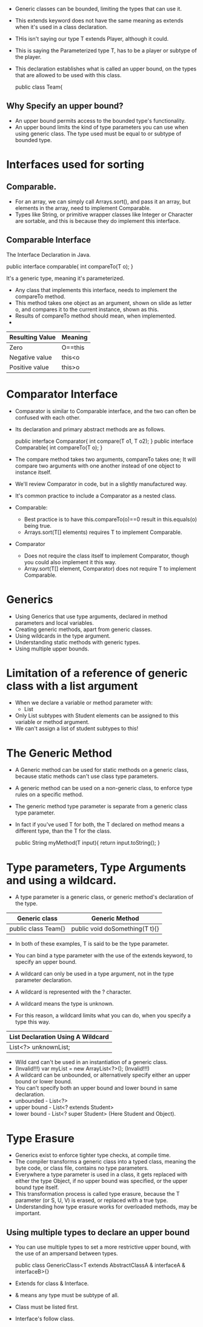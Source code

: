 - Generic classes can be bounded, limiting the types that can use it.
- This extends keyword does not have the same meaning as extends when it's used in a class declaration.
- THis isn't saying our type T extends Player, although it could.
- This is saying the Parameterized type T, has to be a player or subtype of the player.
- This declaration establishes what is called an upper bound, on the types that are allowed to be used with this class.

    public class Team<T extends Player>{

## Why Specify an upper bound?
- An upper bound permits access to the bounded type's functionality.
- An upper bound limits the kind of type parameters you can use when using generic class. The type used must be equal to or subtype of bounded type.

# Interfaces used for sorting
## Comparable.
- For an array, we can simply call Arrays.sort(), and pass it an array, but elements in the array, need to implement Comparable.
- Types like String, or primitive wrapper classes like Integer or Character are sortable, and this is because they do implement this interface.

## Comparable Interface 

The Interface Declaration in Java.

  public interface comparable<T>{
    int compareTo(T o);
  }
  
It's a generic type, meaning it's parameterized.
- Any class that implements this interface, needs to implement the compareTo method.
- This method takes one object as an argument, shown on slide as letter o, and compares it to the current instance, shown as this.
- Results of compareTo method should mean, when implemented.
- 
| Resulting Value | Meaning |
|-----------------|---------|
| Zero            | O==this |
| Negative value  | this<o  |
| Positive value  | this>o  |

# Comparator Interface
- Comparator is similar to Comparable interface, and the two can often be confused with each other.
- Its declaration and primary abstract methods are as follows.


    public interface Comparator<T>{
        int compare(T o1, T o2);
    }
    public interface Comparable<T>{
        int compareTo(T o);
    }

- The compare method takes two arguments, compareTo takes one; It will compare two arguments with one another instead of one object to instance itself.
- We'll review Comparator in code, but in a slightly manufactured way.
- It's common practice to include a Comparator as a nested class.


- Comparable: 
  - Best practice is to have this.compareTo(o)==0 result in this.equals(o) being true.
  - Arrays.sort(T[] elements) requires T to implement Comparable.
- Comparator
  - Does not require the class itself to implement Comparator, though you could also implement it this way.
  - Array.sort(T[] element, Comparator<T>) does not require T to implement Comparable.

# Generics
- Using Generics that use type arguments, declared in method parameters and local variables.
- Creating generic methods, apart from generic classes.
- Using wildcards in the type argument.
- Understanding static methods with generic types.
- Using multiple upper bounds.

# Limitation of a reference of generic class with a list argument
- When we declare a variable or method parameter with:
  - List<Student>
- Only List subtypes with Student elements can be assigned to this variable or method argument.
- We can't assign a list of student subtypes to this!

# The Generic Method
- A Generic method can be used for static methods on a generic class, because static methods can't use class type parameters.
- A generic method can be used on a non-generic class, to enforce type rules on a specific method.
- The generic method type parameter is separate from a generic class type parameter.
- In fact if you've used T for both, the T declared on method means a different type, than the T for the class.
  

    public <T> String myMethod(T input){
      return input.toString();
    }
# Type parameters, Type Arguments and using a wildcard.
- A type parameter is a generic class, or generic method's declaration of the type.

| Generic class          | Generic Method                    |
|------------------------|-----------------------------------|
| public class Team<T>{} | public<T> void doSomething(T t){} |
- In both of these examples, T is said to be the type parameter.
- You can bind a type parameter with the use of the extends keyword, to specify an upper bound.

- A wildcard can only be used in a type argument, not in the type parameter declaration.
- A wildcard is represented with the ? character.
- A wildcard means the type is unknown.
- For this reason, a wildcard limits what you can do, when you specify a type this way.

| List Declaration Using A Wildcard |
|-----------------------------------|
| List<?> unknownList;              |

- Wild card can't be used in an instantiation of a generic class.
- (Invalid!!!) var myList = new ArrayList<?>(); (Invalid!!!)
- A wildcard can be unbounded, or alternatively specify either an upper bound or lower bound.
- You can't specify both an upper bound and lower bound in same declaration.
- unbounded - List<?>
- upper bound - List<? extends Student>
- lower bound - List<? super Student> (Here Student and Object).

# Type Erasure
- Generics exist to enforce tighter type checks, at compile time.
- The compiler transforms a generic class into a typed class, meaning the byte code, or class file, contains no type parameters.
- Everywhere a type parameter is used in a class, it gets replaced with either the type Object, if no upper bound was specified, or the upper bound type itself.
- This transformation process is called type erasure, because the T parameter (or S, U, V) is erased, or replaced with a true type.
- Understanding how type erasure works for overloaded methods, may be important.

## Using multiple types to declare an upper bound
- You can use multiple types to set a more restrictive upper bound, with the use of an ampersand between types.
  
  
    public class GenericClass<T extends AbstractClassA & interfaceA & interfaceB>{}
- Extends for class & Interface.
- & means any type must be subtype of all.
- Class must be listed first.
- Interface's follow class.